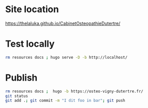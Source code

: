 # Site location

https://thelaluka.github.io/CabinetOsteopathieDutertre/


# Test locally

```bash
rm resources docs ; hugo serve -D -b http://localhost/
```


# Publish

```bash
rm resources docs ;  hugo -b https://osteo-vigny-dutertre.fr/
git status
git add .; git commit -m "I dit foo in bar"; git push
```

